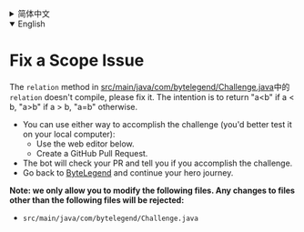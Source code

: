 <details>
  <summary>简体中文</summary>

  # 修复一个变量<ruby>作用域<rt>Scope</rt></ruby>问题

  [src/main/java/com/bytelegend/Challenge.java](https://github.com/ByteLegendQuest/java-fix-local-variable-scope/blob/main/src/main/java/com/bytelegend/Challenge.java)中的`relation`方法无法编译，请修复之。
  该方法的意图是在a < b时返回字符串"a<b"，在a > b时返回字符串"a>b"，否则返回"a=b"。

  - 你可以使用任意一种方法完成挑战（最好先在自己的本地电脑上测试通过）：
    - 使用下面的网页编辑器。
    - 创建一个GitHub Pull Request。
  - 机器人将会检查你的回答，告诉你是否通过了挑战。
  - 回到[字节传说](https://bytelegend.com)，然后继续你的英雄旅程。

  **注意：我们只允许您修改以下文件，任何对其他文件的修改都会被拒绝：**

- `src/main/java/com/bytelegend/Challenge.java`
    </details>

<details open='true'>
  <summary>English</summary>

  # Fix a Scope Issue

  The `relation` method in [src/main/java/com/bytelegend/Challenge.java](https://github.com/ByteLegendQuest/java-fix-local-variable-scope/blob/main/src/main/java/com/bytelegend/Challenge.java)中的`relation` doesn't compile, please fix it.
  The intention is to return "a<b" if a < b, "a>b" if a > b, "a=b" otherwise.

  - You can use either way to accomplish the challenge (you'd better test it on your local computer):
    - Use the web editor below.
    - Create a GitHub Pull Request.
  - The bot will check your PR and tell you if you accomplish the challenge.
  - Go back to [ByteLegend](https://bytelegend.com) and continue your hero journey.

  **Note: we only allow you to modify the following files.
Any changes to files other than the following files will be rejected:**

- `src/main/java/com/bytelegend/Challenge.java`
</details>
